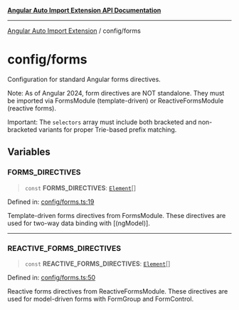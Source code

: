[**Angular Auto Import Extension API Documentation**](../README.md)

***

[Angular Auto Import Extension](../README.md) / config/forms

# config/forms

Configuration for standard Angular forms directives.

Note: As of Angular 2024, form directives are NOT standalone.
They must be imported via FormsModule (template-driven) or
ReactiveFormsModule (reactive forms).

Important: The `selectors` array must include both bracketed and
non-bracketed variants for proper Trie-based prefix matching.

## Variables

### FORMS\_DIRECTIVES

> `const` **FORMS\_DIRECTIVES**: [`Element`](../types/angular.md#element)[]

Defined in: [config/forms.ts:19](https://github.com/ngx-rock/vscode-angular-auto-import/blob/main/src/config/forms.ts#L19)

Template-driven forms directives from FormsModule.
These directives are used for two-way data binding with [(ngModel)].

***

### REACTIVE\_FORMS\_DIRECTIVES

> `const` **REACTIVE\_FORMS\_DIRECTIVES**: [`Element`](../types/angular.md#element)[]

Defined in: [config/forms.ts:50](https://github.com/ngx-rock/vscode-angular-auto-import/blob/main/src/config/forms.ts#L50)

Reactive forms directives from ReactiveFormsModule.
These directives are used for model-driven forms with FormGroup and FormControl.
